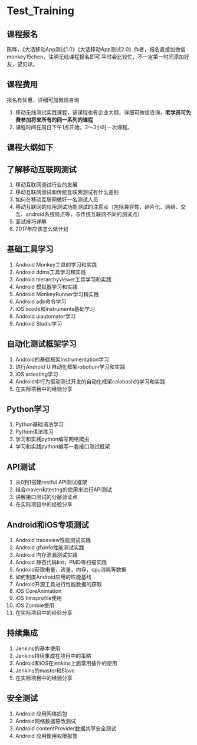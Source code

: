 # Test_Training

课程报名
---
陈晔，《大话移动App测试1.0》《大话移动App测试2.0》作者，报名直接加微信monkey15chen，注明无线课程报名即可.平时会比较忙，不一定第一时间添加好友，望见谅。


课程费用
---
报名有优惠，详细可加微信咨询
1. 移动无线测试实践课程，该课程也有企业大纲，详细可微信咨询，**老学员可免费参加将来所有的同一系列的课程**
2. 课程时间在周日下午1点开始，2～3小时一次课程。



课程大纲如下
---

了解移动互联网测试
---
1. 移动互联网测试行业的发展
2. 移动互联网测试和传统互联网测试有什么差别
3. 如何在移动互联网做好一名测试人员
4. 移动互联网的应用测试功能测试的注意点（包括兼容性、碎片化、网络、交互、android系统特点等，与传统互联网不同的测试点）
5. 面试技巧详解
6. 2017年应该怎么做计划


基础工具学习 
---
1. Android Monkey工具的学习和实践
2. Android ddms工具学习和实践
3. Android hierarchyviewer工具学习和实践
4. Android 模拟器学习和实践
5. Android MonkeyRunner学习和实践
6. Android adb命令学习
7. iOS xcode和instruments基础学习
8. Android uiautomator学习
9. Android Studio学习

自动化测试框架学习
---
1. Android的基础框架Instrumentation学习
2. 进行Android UI自动化框架robotium学习和实践
3. iOS xctesting学习
4. Android中行为驱动测试开发的自动化框架calabash的学习和实践
5. 在实际项目中的经验分享

Python学习
---
1. Python基础语法学习
2. Python语法练习
3. 学习和实践python编写网络爬虫
4. 学习和实践python编写一套接口测试框架

API测试
---
1. 从0到1搭建restful API测试框架
2. 结合maven和testng的使用来进行API测试
3. 讲解接口测试的分层验证点
4. 在实际项目中的经验分享

Android和iOS专项测试
---
1. Android traceview性能测试实践
2. Android gfxinfo性能测试实践
3. Android 内存泄漏测试实践
4. Android 静态代码lint，PMD等扫描实践
5. Android获取电量，流量，内存，cpu消耗等数据
6. 如何制度Android应用的性能基线
7. Android开源工具进行性能数据的获取
8. iOS CoreAnimation
9. iOS timeprofile使用
10. iOS Zombie使用
11. 在实际项目中的经验分享

持续集成
---
1. Jenkins的基本使用
2. Jenkins持续集成在项目中的策略
3. Android和iOS在jenkins上面常用插件的使用
4. Jenkins的master和Slave
5. 在实际项目中的经验分享

安全测试
---
1. Android 应用网络抓包
2. Android网络数据篡改测试
3. Android contentProvider数据共享安全测试
4. Android 应用使用权限报警
